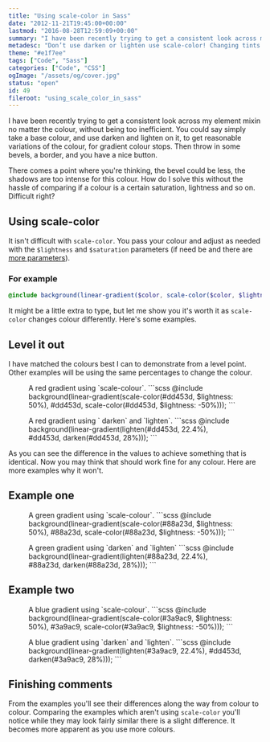 ```yaml
---
title: "Using scale-color in Sass"
date: "2012-11-21T19:45:00+00:00"
lastmod: "2016-08-28T12:59:09+00:00"
summary: "I have been recently trying to get a consistent look across my element mixin no matter the colour. That’s where scale-color comes in."
metadesc: "Don’t use darken or lighten use scale-color! Changing tints and shades will be more predictable, read the post to find out why."
theme: "#e1f7ee"
tags: ["Code", "Sass"]
categories: ["Code", "CSS"]
ogImage: "/assets/og/cover.jpg"
status: "open"
id: 49
fileroot: "using_scale_color_in_sass"
---
```


I have been recently trying to get a consistent look across my element mixin no matter the colour, without being too inefficient. You could say simply take a base colour, and use darken and lighten on it, to get reasonable variations of the colour, for gradient colour stops. Then throw in some bevels, a border, and you have a nice button.

There comes a point where you're thinking, the bevel could be less, the shadows are too intense for this colour. How do I solve this without the hassle  of comparing if a colour is a certain saturation, lightness and so on. Difficult right?

## Using scale-color
It isn't difficult with `scale-color`. You pass your colour and adjust as needed with the `$lightness` and `$saturation` parameters (if need be and there are [more parameters](http://sass-lang.com/docs/yardoc/Sass/Script/Functions.html#scale_color-instance_method "Full documentation for scale-color")).

### For example
```scss
@include background(linear-gradient($color, scale-color($color, $lightness: -20%)));
```

It might be a little extra to type, but let me show you it's worth it as `scale-color` changes colour differently. Here's some examples.

## Level it out
I have matched the colours best I can to demonstrate from a level point. Other examples will be using the same percentages to change the colour.

<div className="flex sc-examples">
<figure className="flex-auto example-box">
  <span className="e1-scale" role="img" aria-label="Using scale-color to demonstrate a red gradient"></span>
  <figcaption>
    A red gradient using `scale-colour`.
    ```scss
    @include background(linear-gradient(scale-color(#dd453d, $lightness: 50%), #dd453d, scale-color(#dd453d, $lightness: -50%)));
    ```
  </figcaption>
</figure>
<figure className="flex-auto example-box">
  <span className="e1-darken" role="img" aria-label="Using scale-color to demonstrate a red gradient"></span>
  <figcaption>
    A red gradient using ` darken` and `lighten`.
    ```scss
    @include background(linear-gradient(lighten(#dd453d, 22.4%), #dd453d, darken(#dd453d, 28%)));
    ```
  </figcaption>
</figure>
</div>

As you can see the difference in the values to achieve something that is identical. Now you may think that should work fine for any colour. Here are more examples why it won't.


## Example one

<div className="flex sc-examples">
<figure className="flex-auto example-box">
  <span className="e2-scale" role="img" aria-label="Using scale-color to demonstrate a green gradient"></span>
  <figcaption>
    A green gradient using `scale-colour`.
    ```scss
    @include background(linear-gradient(scale-color(#88a23d, $lightness: 50%), #88a23d, scale-color(#88a23d, $lightness: -50%)));
    ```
  </figcaption>
</figure>
<figure className="flex-auto example-box">
  <span className="e2-darken" role="img" aria-label="Using darken/lighten to demonstrate a red gradient"></span>
  <figcaption>
    A green gradient using `darken` and `lighten`
    ```scss
    @include background(linear-gradient(lighten(#88a23d, 22.4%), #88a23d, darken(#88a23d, 28%)));
    ```
  </figcaption>
</figure>
</div>

## Example two

<div className="flex sc-examples">
<figure className="flex-auto example-box">
  <span className="e3-scale" role="img" aria-label="Using scale-color to demonstrate a blue gradient"></span>
  <figcaption>
    A blue gradient using `scale-colour`.
    ```scss
@include background(linear-gradient(scale-color(#3a9ac9, $lightness: 50%), #3a9ac9, scale-color(#3a9ac9, $lightness: -50%)));
```
  </figcaption>
</figure>
<figure className="flex-auto example-box">
  <span className="e3-darken" role="img" aria-label="Using darken/lighten to demonstrate a blue gradient"></span>
  <figcaption>
    A blue gradient using `darken` and `lighten`.
    ```scss
    @include background(linear-gradient(lighten(#3a9ac9, 22.4%), #dd453d, darken(#3a9ac9, 28%)));
    ```
  </figcaption>
</figure>
</div>


## Finishing comments
From the examples you'll see their differences along the way from colour to colour. Comparing the examples which aren't using `scale-color` you'll notice while they may look fairly similar there is a slight difference. It becomes more apparent as you use more colours.
